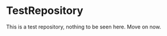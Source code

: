 TestRepository
==============

This is a test repository, nothing to be seen here. Move on now. 
 
 
  
 
 
  
  
 
 
   
  
  
 
  
 
 
 
  
 
  
